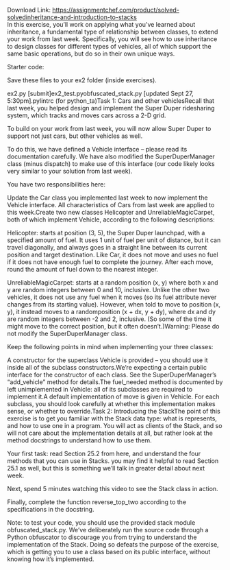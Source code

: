 Download Link: https://assignmentchef.com/product/solved-solvedinheritance-and-introduction-to-stacks
<br>
In this exercise, you’ll work on applying what you’ve learned about inheritance, a fundamental type of relationship between classes, to extend your work from last week. Specifically, you will see how to use inheritance to design classes for different types of vehicles, all of which support the same basic operations, but do so in their own unique ways.

Starter code:

Save these files to your ex2 folder (inside exercises).

ex2.py [submit]ex2_test.pyobfuscated_stack.py [updated Sept 27, 5:30pm].pylintrc (for python_ta)Task 1: Cars and other vehiclesRecall that last week, you helped design and implement the Super Duper ridesharing system, which tracks and moves cars across a 2-D grid.

To build on your work from last week, you will now allow Super Duper to support not just cars, but other vehicles as well.

To do this, we have defined a Vehicle interface – please read its documentation carefully. We have also modified the SuperDuperManager class (minus dispatch) to make use of this interface (our code likely looks very similar to your solution from last week).

You have two responsibilities here:

Update the Car class you implemented last week to now implement the Vehicle interface. All characteristics of Cars from last week are applied to this week.Create two new classes Helicopter and UnreliableMagicCarpet, both of which implement Vehicle, according to the following descriptions:

Helicopter: starts at position (3, 5), the Super Duper launchpad, with a specified amount of fuel. It uses 1 unit of fuel per unit of distance, but it can travel diagonally, and always goes in a straight line between its current position and target destination. Like Car, it does not move and uses no fuel if it does not have enough fuel to complete the journey. After each move, round the amount of fuel down to the nearest integer.

UnreliableMagicCarpet: starts at a random position (x, y) where both x and y are random integers between 0 and 10, inclusive. Unlike the other two vehicles, it does not use any fuel when it moves (so its fuel attribute never changes from its starting value). However, when told to move to position (x, y), it instead moves to a randomposition (x + dx, y + dy), where dx and dy are random integers between -2 and 2, inclusive. (So some of the time it might move to the correct position, but it often doesn’t.)Warning: Please do not modify the SuperDuperManager class.

Keep the following points in mind when implementing your three classes:

A constructor for the superclass Vehicle is provided – you should use it inside all of the subclass constructors.We’re expecting a certain public interface for the constructor of each class. See the SuperDuperManager’s “add_vehicle” method for details.The fuel_needed method is documented by left unimplemented in Vehicle: all of its subclasses are required to implement it.A default implementation of move is given in Vehicle. For each subclass, you should look carefully at whether this implementation makes sense, or whether to override.Task 2: Introducing the StackThe point of this exercise is to get you familiar with the Stack data type: what is represents, and how to use one in a program. You will act as clients of the Stack, and so will not care about the implementation details at all, but rather look at the method docstrings to understand how to use them.

Your first task: read Section 25.2 from here, and understand the four methods that you can use in Stacks. you may find it helpful to read Section 25.1 as well, but this is something we’ll talk in greater detail about next week.

Next, spend 5 minutes watching this video to see the Stack class in action.

Finally, complete the function reverse_top_two according to the specifications in the docstring.

Note: to test your code, you should use the provided stack module obfuscated_stack.py. We’ve deliberately run the source code through a Python obfuscator to discourage you from trying to understand the implementation of the Stack. Doing so defeats the purpose of the exercise, which is getting you to use a class based on its public interface, without knowing how it’s implemented.